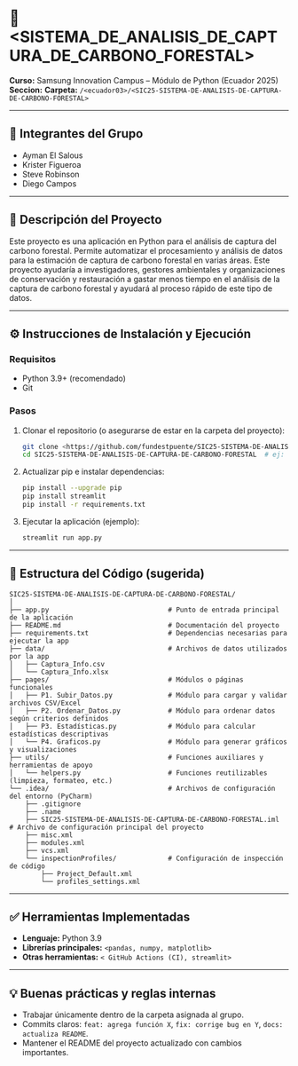 # 📌 <SISTEMA_DE_ANALISIS_DE_CAPTURA_DE_CARBONO_FORESTAL>

**Curso:** Samsung Innovation Campus – Módulo de Python (Ecuador 2025)  
**Seccion:** <ecuador03>
**Carpeta:** `/<ecuador03>/<SIC25-SISTEMA-DE-ANALISIS-DE-CAPTURA-DE-CARBONO-FORESTAL>`

---

## 👥 Integrantes del Grupo
- Ayman El Salous
- Krister Figueroa
- Steve Robinson
- Diego Campos

---

## 📝 Descripción del Proyecto
Este proyecto es una aplicación en Python para el análisis de captura del carbono forestal. Permite automatizar el procesamiento y análisis de datos para la estimación de captura de carbono forestal en varias áreas. Este proyecto ayudaría a investigadores, gestores ambientales y organizaciones de conservación y restauración a gastar menos tiempo en el análisis de la captura de carbono forestal y ayudará al proceso rápido de este tipo de datos.

---

## ⚙️ Instrucciones de Instalación y Ejecución

### Requisitos
- Python 3.9+ (recomendado)
- Git

### Pasos
1. Clonar el repositorio (o asegurarse de estar en la carpeta del proyecto):
   ```bash
   git clone <https://github.com/fundestpuente/SIC25-SISTEMA-DE-ANALISIS-DE-CAPTURA-DE-CARBONO-FORESTAL>
   cd SIC25-SISTEMA-DE-ANALISIS-DE-CAPTURA-DE-CARBONO-FORESTAL  # ej: cd ecuador03/proyecto-01-nombre
   ```

2. Actualizar pip e instalar dependencias:
   ```bash
   pip install --upgrade pip
   pip install streamlit
   pip install -r requirements.txt
   ```

3. Ejecutar la aplicación (ejemplo):
   ```bash
   streamlit run app.py

---

## 📂 Estructura del Código (sugerida)
```
SIC25-SISTEMA-DE-ANALISIS-DE-CAPTURA-DE-CARBONO-FORESTAL/
│
├── app.py                              # Punto de entrada principal de la aplicación
├── README.md                           # Documentación del proyecto
├── requirements.txt                    # Dependencias necesarias para ejecutar la app
├── data/                               # Archivos de datos utilizados por la app
│   ├── Captura_Info.csv
│   └── Captura_Info.xlsx
├── pages/                              # Módulos o páginas funcionales
│   ├── P1. Subir_Datos.py              # Módulo para cargar y validar archivos CSV/Excel
│   ├── P2. Ordenar_Datos.py            # Módulo para ordenar datos según criterios definidos
│   ├── P3. Estadísticas.py             # Módulo para calcular estadísticas descriptivas
│   └── P4. Graficos.py                 # Módulo para generar gráficos y visualizaciones
├── utils/                              # Funciones auxiliares y herramientas de apoyo
│   └── helpers.py                      # Funciones reutilizables (limpieza, formateo, etc.)
└── .idea/                              # Archivos de configuración del entorno (PyCharm)
    ├── .gitignore
    ├── .name
    ├── SIC25-SISTEMA-DE-ANALISIS-DE-CAPTURA-DE-CARBONO-FORESTAL.iml  # Archivo de configuración principal del proyecto
    ├── misc.xml
    ├── modules.xml
    ├── vcs.xml
    └── inspectionProfiles/             # Configuración de inspección de código
        ├── Project_Default.xml
        └── profiles_settings.xml

```

---

## ✅ Herramientas Implementadas
- **Lenguaje:** Python 3.9
- **Librerías principales:** `<pandas, numpy, matplotlib>` 
- **Otras herramientas:** `< GitHub Actions (CI), streamlit>` 

---

## 💡 Buenas prácticas y reglas internas
- Trabajar únicamente dentro de la carpeta asignada al grupo.
- Commits claros: `feat: agrega función X`, `fix: corrige bug en Y`, `docs: actualiza README`.
- Mantener el README del proyecto actualizado con cambios importantes.

